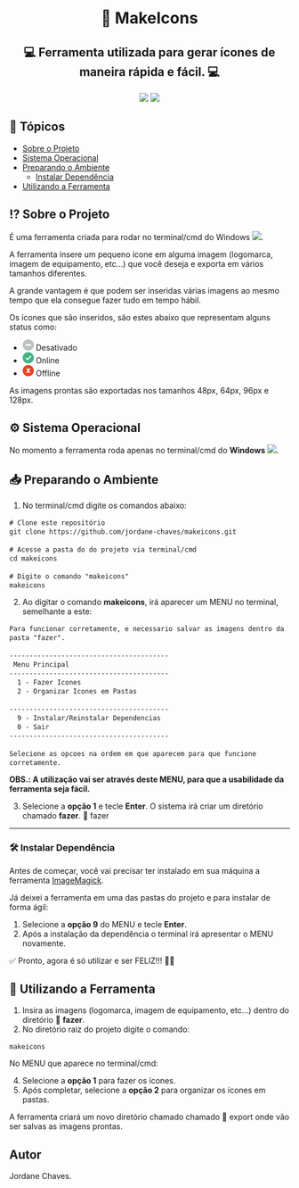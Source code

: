 <h1  align="center">🤖 MakeIcons</h1>
<h2  align="center">💻 Ferramenta utilizada para gerar ícones de maneira rápida e fácil. 💻</h2>

<p align="center">
	<img src="https://img.shields.io/static/v1?label=Versão&message=1.0.0&color=brightgreen&style=for-the-badge" />
	<img src="https://img.shields.io/static/v1?label=Windows&message=Sistema&color=informational&style=for-the-badge&logo=windows" />
</p>

## 🏁 Tópicos
<!--ts-->
* [Sobre o Projeto](#-sobre-o-projeto)
* [Sistema Operacional](#-sistema-operacional)
* [Preparando o Ambiente](#-preparando-o-ambiente)
  * [Instalar Dependência](#-instalar-dependência)
* [Utilizando a Ferramenta](#-utilizando-a-ferramenta)
<!--te-->

## ⁉️ Sobre o Projeto
<p>É uma ferramenta criada para rodar no terminal/cmd do Windows  <img src="https://simpleicons.org/icons/windows.svg" height="20px" widht="20px" />.</p>
<p>A ferramenta insere um pequeno ícone em alguma imagem (logomarca, imagem de equipamento, etc...) que você deseja e exporta em vários tamanhos diferentes.</p>
<p>A grande vantagem é que podem ser inseridas várias imagens ao mesmo tempo que ela consegue fazer tudo em tempo hábil.</p>
<p>Os ícones que são inseridos, são estes abaixo que representam alguns status como:</p>
  
  - <img alt="Ícone Desativado" title="Ícone Desativado" src="./assets/icons/icon_des.png" /> Desativado
  - <img alt="Ícone Online" title="Ícone Online" src="./assets/icons/icon_on.png" /> Online
  - <img alt="Ícone Offline" title="Ícone Offline" src="./assets/icons/icon_off.png" /> Offline

As imagens prontas são exportadas nos tamanhos 48px, 64px, 96px e 128px.

## ⚙️ Sistema Operacional
No momento a ferramenta roda apenas no terminal/cmd do **Windows** <img src="https://simpleicons.org/icons/windows.svg" height="20px" widht="20px" />.

## 📥 Preparando o Ambiente
1. No terminal/cmd digite os comandos abaixo:
```shell
# Clone este repositório
git clone https://github.com/jordane-chaves/makeicons.git

# Acesse a pasta do do projeto via terminal/cmd
cd makeicons

# Digite o comando "makeicons"
makeicons
```

2. Ao digitar o comando **makeicons**, irá aparecer um MENU no terminal, semelhante a este:
```shell
Para funcionar corretamente, e necessario salvar as imagens dentro da pasta "fazer".

----------------------------------------
 Menu Principal
----------------------------------------
  1 - Fazer Icones
  2 - Organizar Icones em Pastas

----------------------------------------
  9 - Instalar/Reinstalar Dependencias
  0 - Sair
----------------------------------------

Selecione as opcoes na ordem em que aparecem para que funcione corretamente.
```

**OBS.: A utilização vai ser através deste MENU, para que a usabilidade da ferramenta seja fácil.**

3. Selecione a **opção 1** e tecle **Enter**.
O sistema irá criar um diretório chamado **fazer**.
📂 fazer

---

### 🛠️ Instalar Dependência
Antes de começar, você vai precisar ter instalado em sua máquina a ferramenta [ImageMagick](https://imagemagick.org).

Já deixei a ferramenta em uma das pastas do projeto e para instalar de forma ágil:
1. Selecione a **opção 9** do MENU e tecle **Enter**.
2. Após a instalação da dependência o terminal irá apresentar o MENU novamente.

✅ Pronto, agora é só utilizar e ser FELIZ!!! 🎉🎉


## 🎲 Utilizando a Ferramenta
1. Insira as imagens (logomarca, imagem de equipamento, etc...) dentro do diretório 📂 **fazer**.
2. No diretório raiz do projeto digite o comando:

```shell
makeicons
```
No MENU que aparece no terminal/cmd:

4. Selecione a **opção 1** para fazer os ícones.
5. Após completar, selecione a **opção 2** para organizar os ícones em pastas.

A ferramenta criará um novo diretório chamado chamado 📂 export onde vão ser salvas as imagens prontas.

## Autor
Jordane Chaves.

